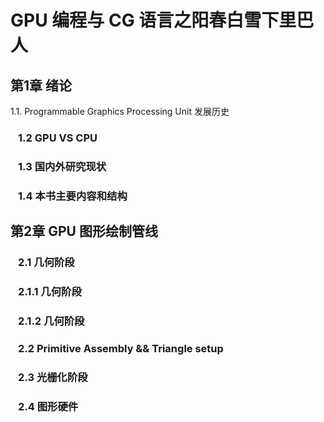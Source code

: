 # GPU 编程与 CG 语言之阳春白雪下里巴人

## 第1章 绪论
1.1.  Programmable Graphics Processing Unit 发展历史
###  &ensp; 1.2  GPU VS CPU
###  &ensp; 1.3  国内外研究现状
###  &ensp; 1.4  本书主要内容和结构
## 第2章 GPU 图形绘制管线
###  &ensp; 2.1  几何阶段
###  &ensp; 2.1.1  几何阶段
###  &ensp; 2.1.2  几何阶段
###  &ensp; 2.2  Primitive Assembly && Triangle setup 
###  &ensp; 2.3  光栅化阶段
###  &ensp; 2.4  图形硬件
